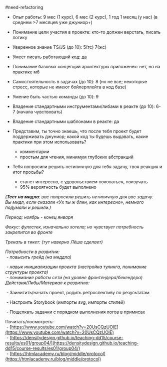 #need-refactoring 

- Опыт работы: 9 мес (1 курс), 6 мес (2 курс), 1 год 1 месяц (у нас) (в среднем >7 месяцев уже джуниор+)
- Понимание цели участия в проекте: кто-то должен верстать, писать логику
- Уверенное знание TS/JS (до 10): 5(тс) 7(жс)
- Умеет писать работающий код: да
- Понимание базовых концепций архитектуры приложенек: нет, но на практике мб
- Самостоятельность в задачах (до 10): 8 (но не все; некоторые стресс, которые не имеют бойлерплейта в код базе)
- Умение быть частью команды (до 10): 9
- Владение стандартными инструментами/либами в реакте (до 10): 6-7 (начала чувствовать)
- Владение стандартными шаблонами в реакте: да 

  

- Представим, ты точно знаешь, что после тебя проект будет поддерживать джуниор; какой код ты будешь выдавать, какие практики при этом использовать?  
    - комментарии  
    - простым для чтения, минимум глубоких абстракций

  

- Тебя попросили решить нетипичную для тебя задачу, твоя реакция и итог просьбы?  
    - станет интересно, с удовольствием покопаться, поизучать  
    - 95% вероятность будет выполнено

  

_(_**_Тест на мидла_**_: вас попросили решить нетипичную для вас задачу. Вы мидл, если сказали «Ух ты ж блин, как интересно», немного подумали и решили.)_

  

_Период: ноябрь - конец января_

_Фокус: фуллстек, изначально хотела; но чувствует потребность закрепится во фронте_

_Трекать в тикет: (тут наверно Лёша сделает)_ 

_Потребности в развитии:  
 - повысить грейд (на миддла)_ 

 _- навык инициализации проекта (настройка тулинга, понимание структуры проекта)  
 - понимание работы сети (на уровне фронтендера/бекендера)  
Действия/Либы/Материал к развитию:_ 

 _-_ Заинитить/начать проект, родить ретроспективу по результатам

 - Настроить Storybook (импорты svg, импорты стилей)

 - Пощелкать задачки с порядком выполнения логов в примисах

Почитать/посмотреть:  
 - [https://www.youtube.com/watch?v=20UsCQzUOIE](https://www.youtube.com/watch?v=20UsCQzUOIE)  
 - [https://densitydesign.github.io/teaching-dd15/course-results/es01/group04/](https://densitydesign.github.io/teaching-dd15/course-results/es01/group04/)  
 - [https://htmlacademy.ru/blog/middle/protocol](https://htmlacademy.ru/blog/middle/protocol)